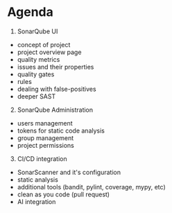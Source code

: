# Agenda

1. SonarQube UI
- concept of project
- project overview page
- quality metrics
- issues and their properties
- quality gates
- rules
- dealing with false-positives
- deeper SAST

2. SonarQube Administration
- users management
- tokens for static code analysis 
- group management
- project permissions

3. CI/CD integration
- SonarScanner and it's configuration
- static analysis
- additional tools (bandit, pylint, coverage, mypy, etc)
- clean as you code (pull request)
- AI integration

